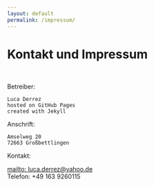 ```yaml
---
layout: default
permalink: /impressum/
---
```

<h1 style='position: center'> Kontakt und Impressum </h1>
<br>
<html>
<div class="impressum">

</div>
</html>

Betreiber:

    Luca Derrez
    hosted on GitHub Pages
    created with Jekyll

Anschrift:

    Amselweg 20
    72663 Großbettlingen

Kontakt: <br>

[mailto: luca.derrez@yahoo.de](mailto:luca.derrez@yahoo.de) <br>
Telefon: +49 163 9260115
